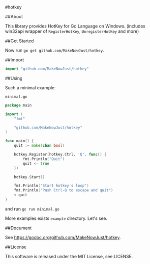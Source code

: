 #hotkey

##About

This library provides HotKey for Go Language on Windows.
(includes win32api wrapper of `RegisterHotKey`, `UnregisterHotKey` and more)

##Get Started

Now run `go get github.com/MakeNowJust/hotkey`.

##Import

```go
import "github.com/MakeNowJust/hotkey"
```

##Using

Such a minimal example:

`minimal.go`

```go
package main

import (
	"fmt"

	"github.com/MakeNowJust/hotkey"
)

func main() {
	quit := make(chan bool)

	hotkey.Register(hotkey.Ctrl, 'Q', func() {
		fmt.Println("Quit")
		quit <- true
	})

	hotkey.Start()

	fmt.Println("Start hotkey's loop")
	fmt.Println("Push Ctrl-Q to escape and quit")
	<-quit
}
```

and run `go run minimal.go`

More examples exists `example` directory. Let's see.

##Document

See <https://godoc.org/github.com/MakeNowJust/hotkey>.

##License

This software is released under the MIT License, see LICENSE.

